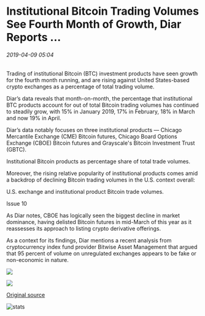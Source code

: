 # Institutional Bitcoin Trading Volumes See Fourth Month of Growth, Diar Reports ...

###### 2019-04-09 05:04

Trading of institutional Bitcoin (BTC) investment products have seen growth for the fourth month running, and are rising against United States-based crypto exchanges as a percentage of total trading volume.

Diar’s data reveals that month-on-month, the percentage that institutional BTC products account for out of total Bitcoin trading volumes has continued to steadily grow, with 15% in January 2019, 17% in February, 18% in March and now 19% in April.

Diar’s data notably focuses on three institutional products — Chicago Mercantile Exchange (CME) Bitcoin futures, Chicago Board Options Exchange (CBOE) Bitcoin futures and Grayscale's Bitcoin Investment Trust (GBTC).

Institutional Bitcoin products as percentage share of total trade volumes.

Moreover, the rising relative popularity of institutional products comes amid a backdrop of declining Bitcoin trading volumes in the U.S. context overall:

U.S. exchange and institutional product Bitcoin trade volumes.

Issue 10

As Diar notes, CBOE has logically seen the biggest decline in market dominance, having delisted Bitcoin futures in mid-March of this year as it reassesses its approach to listing crypto derivative offerings.

As a context for its findings, Diar mentions a recent analysis from cryptocurrency index fund provider Bitwise Asset Management that argued that 95 percent of volume on unregulated exchanges appears to be fake or non-economic in nature.

![](https://s3.cointelegraph.com/storage/uploads/view/85fae8b3496cb4450006d5c10f98c2e3.png)

![](https://s3.cointelegraph.com/storage/uploads/view/187c3aab47637337a9cb6f8504fca001.png)

[Original source](https://cointelegraph.com/news/institutional-bitcoin-trading-volumes-see-fourth-month-of-growth-diar-reports)

![stats](https://c.statcounter.com/11760860/0/a89fa40b/1/ "stats")